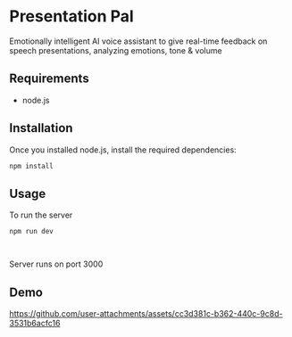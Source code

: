 # Presentation Pal
 Emotionally intelligent AI voice assistant to give real-time feedback on speech presentations, analyzing emotions, tone & volume

## Requirements
* node.js

## Installation
Once you installed node.js, install the required dependencies:
```bash
npm install
```

## Usage
To run the server
```bash
npm run dev




```
Server runs on port 3000

## Demo
https://github.com/user-attachments/assets/cc3d381c-b362-440c-9c8d-3531b6acfc16
